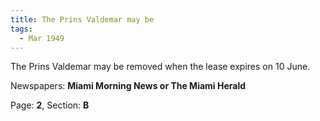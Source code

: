 ```yaml
---  
title: The Prins Valdemar may be  
tags:  
  - Mar 1949  
---  
```

  
The Prins Valdemar may be removed when the lease expires on 10 June.  
  
Newspapers: **Miami Morning News or The Miami Herald**  
  
Page: **2**, Section: **B** 
